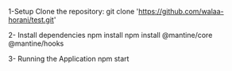 1-Setup
Clone the repository:
git clone 'https://github.com/walaa-horani/test.git'



2- Install dependencies
npm install
npm install @mantine/core @mantine/hooks

3- Running the Application
npm start



